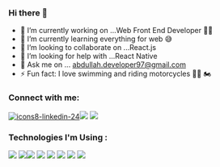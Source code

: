 ### Hi there 👋

- 🔭 I’m currently working on ...Web Front End Developer 👨‍💻 
- 🌱 I’m currently learning everything for web 😅
- 👯 I’m looking to collaborate on ...React.js
- 🤔 I’m looking for help with ...React Native
- 💬 Ask me on ... abdullah.developer97@gmail.com
- ⚡ Fun fact: I love swimming and riding motorcycles 🏊‍♂️ 🏍 

### Connect with me:


<a class="twitter-follow-button"
  href="https://www.linkedin.com/in/abdalla-alhamad/">![icons8-linkedin-24](https://user-images.githubusercontent.com/81675762/140270965-46143cee-7655-4d11-b9a5-1cb113f03112.png)</a><a class="twitter-follow-button"  
  href="https://www.instagram.com/abdalla_alhammad/"><img src="https://img.icons8.com/fluency/24/000000/instagram-new.png"/></a>
<a class="twitter-follow-button"  
  href="https://twitter.com/Abdallah_WebDev"><img src="https://img.icons8.com/color/24/000000/twitter--v1.png"/></a>
<br />

###  Technologies I'm Using :
<img src="https://img.icons8.com/color/48/000000/html-5--v1.png"/> <img src="https://img.icons8.com/color/48/000000/css3.png"/><img src="https://img.icons8.com/color/48/000000/javascript--v1.png"/> <img src="https://img.icons8.com/color/48/000000/typescript.png"/> <img src="https://img.icons8.com/color/48/000000/sass-avatar.png"/> <img src="https://img.icons8.com/color/48/000000/npm.png"/> <img src="https://img.icons8.com/windows/50/2188b6/yarn-logo.png"/> <img src="https://img.icons8.com/color/48/000000/react-native.png"/>
